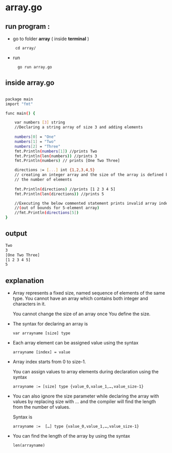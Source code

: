 
# array.go
## run program : 
- go to folder **array** ( inside **terminal** ) 

       cd array/

- run 

        go run array.go
## inside array.go


```bash

package main
import "fmt"

func main() {  

    var numbers [3] string 
    //Declaring a string array of size 3 and adding elements 
    
    numbers[0] = "One"
    numbers[1] = "Two"
    numbers[2] = "Three"
    fmt.Println(numbers[1]) //prints Two
    fmt.Println(len(numbers)) //prints 3
    fmt.Println(numbers) // prints [One Two Three]

    directions := [...] int {1,2,3,4,5} 
    // creating an integer array and the size of the array is defined by,
    // the number of elements 
    
    fmt.Println(directions) //prints [1 2 3 4 5]
    fmt.Println(len(directions)) //prints 5

    //Executing the below commented statement prints invalid array index 5 
    //(out of bounds for 5-element array)
    //fmt.Println(directions[5]) 
}

```

## output

```bash
Two
3
[One Two Three]
[1 2 3 4 5]
5	

```

## explanation


-   Array represents a fixed size, named sequence of elements of the same type. 
    You cannot have an array which contains both integer and characters in it. 
    
    You cannot change the size of an array once You define the size.

-   The syntax for declaring an array is

        var arrayname [size] type

-   Each array element can be assigned value using the syntax

        arrayname [index] = value

-   Array index starts from 0 to size-1.

    You can assign values to array elements during declaration using the syntax

        arrayname := [size] type {value_0,value_1,…,value_size-1} 

-   You can also ignore the size parameter while declaring the array 
    with values by replacing size with … and the compiler will find the 
    length from the number of values. 
    
    Syntax is

        arrayname :=  […] type {value_0,value_1,…,value_size-1}

-   You can find the length of the array by using the syntax

        len(arrayname)
